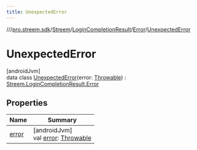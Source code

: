 ```yaml
---
title: UnexpectedError
---
```

//[<root>](../../../../../../index.html)/[pro.streem.sdk](../../../../index.html)/[Streem](../../../index.html)/[LoginCompletionResult](../../index.html)/[Error](../index.html)/[UnexpectedError](index.html)



# UnexpectedError



[androidJvm]\
data class [UnexpectedError](index.html)(error: [Throwable](https://kotlinlang.org/api/latest/jvm/stdlib/kotlin/-throwable/index.html)) : [Streem.LoginCompletionResult.Error](../index.html)



## Properties


| Name | Summary |
|---|---|
| [error](error.html) | [androidJvm]<br>val [error](error.html): [Throwable](https://kotlinlang.org/api/latest/jvm/stdlib/kotlin/-throwable/index.html) |

